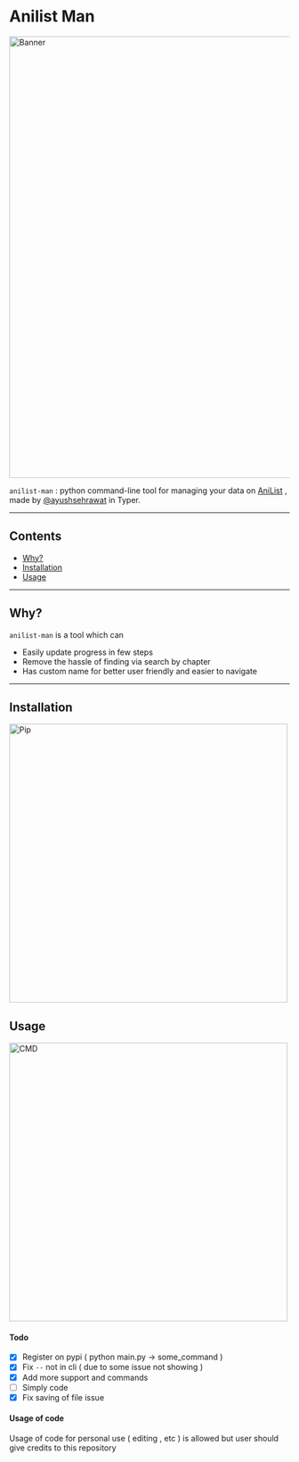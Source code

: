 # Anilist Man

<p align="left">
  <img src="https://repository-images.githubusercontent.com/463782270/36ac76f6-ad08-486a-94ff-b1b2a082f95b" alt="Banner" width="792">
</p>

`anilist-man` : python command-line tool for managing your data on [AniList](https://anilist.co) , made by [@ayushsehrawat](https://github.com/AyushSehrawat) in Typer.

---

## Contents

 * [Why?](#why)
 * [Installation](#installation)
 * [Usage](#usage)

---

## Why?

`anilist-man` is a tool which can
- Easily update progress in few steps
- Remove the hassle of finding via search by chapter
- Has custom name for better user friendly and easier to navigate

---

## Installation

<p align="left">
  <img src="https://github.com/minihut/anilist-man/raw/main/img/pip.png" alt="Pip" width="500">
</p>


## Usage

<p align="left">
  <img src="https://github.com/minihut/anilist-man/raw/main/img/usage.png" alt="CMD" width="500">
</p>


#### Todo

- [x] Register on pypi ( python main.py -> some_command )
- [x] Fix `--` not in cli ( due to some issue not showing )
- [x] Add more support and commands
- [ ] Simply code
- [x] Fix saving of file issue

#### Usage of code
Usage of code for personal use ( editing , etc ) is allowed but user should give credits to this repository
